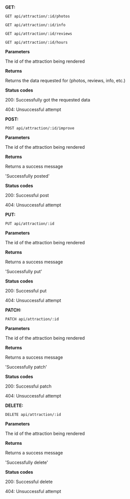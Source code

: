 **GET:**

`GET api/attraction/:id/photos`

`GET api/attraction/:id/info`

`GET api/attraction/:id/reviews`

`GET api/attraction/:id/hours`

**Parameters**

The id of the attraction being rendered

**Returns**

Returns the data requested for (photos, reviews, info, etc.)

**Status codes**

200: Successfully got the requested data

404: Unsuccessful attempt




**POST:**

`POST api/attraction/:id/improve`

**Parameters**

The id of the attraction being rendered

**Returns**

Returns a success message

'Successfully posted'

**Status codes**

200: Successful post

404: Unsuccessful attempt


**PUT:**

`PUT api/attraction/:id`

**Parameters**

The id of the attraction being rendered

**Returns**

Returns a success message

'Successfully put'

**Status codes**

200: Successful put

404: Unsuccessful attempt


**PATCH:**

`PATCH api/attraction/:id`

**Parameters**

The id of the attraction being rendered

**Returns**

Returns a success message

'Successfully patch'

**Status codes**

200: Successful patch

404: Unsuccessful attempt


**DELETE:**

`DELETE api/attraction/:id`

**Parameters**

The id of the attraction being rendered

**Returns**

Returns a success message

'Successfully delete'

**Status codes**

200: Successful delete

404: Unsuccessful attempt